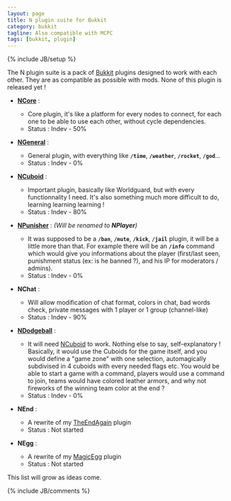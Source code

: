 ```yaml
---
layout: page
title: N plugin suite for Bukkit
category: bukkit
tagline: Also compatible with MCPC
tags: [bukkit, plugin]
---
```

{% include JB/setup %}

The N plugin suite is a pack of [Bukkit][] plugins designed to work with each other. They are as compatible as possible with mods. None of this plugin is released yet !

* **[NCore][]** : 

    - Core plugin, it's like a platform for every nodes to connect, for each one to be able to use each other, without cycle dependencies.
    - Status : Indev - 50%

* **[NGeneral][]** : 

    - General plugin, with everything like **`/time`**, **`/weather`**, **`/rocket`**, **`/god`**...
    - Status : Indev - 0%

* **[NCuboid][]** : 

    - Important plugin, basically like Worldguard, but with every functionnality I need. It's also something much more difficult to do, learning learning learning !
    - Status : Indev - 80%

* **[NPunisher][]** : _(Will be renamed to **NPlayer**)_

    - It was supposed to be a **`/ban`**, **`/mute`**, **`/kick`**, **`/jail`** plugin, it will be a little more than that. For example there will be an **`/info`** command which would give you informations about the player (first/last seen, punishment status (ex: is he banned ?), and his IP for moderators / admins).
    - Status : Indev - 0%

* **NChat** : 

    - Will allow modification of chat format, colors in chat, bad words check, private messages with 1 player or 1 group (channel-like)
    - Status : Indev - 90%

* **[NDodgeball][]** : 

    - It will need [NCuboid][] to work. Nothing else to say, self-explanatory ! Basically, it would use the Cuboids for the game itself, and you would define a "game zone" with one selection, automagically subdivised in 4 cuboids with every needed flags etc. You would be able to start a game with a command, players would use a command to join, teams would have colored leather armors, and why not fireworks of the winning team color at the end ?
    - Status : Indev - 0%

* **NEnd** : 

    - A rewrite of my [TheEndAgain][] plugin
    - Status : Not started

* **NEgg** : 

    - A rewrite of my [MagicEgg][] plugin
    - Status : Not started

This list will grow as ideas come.


{% include JB/comments %}

<!--- Under this lines are links defined --->
[Bukkit]: http://bukkit.org "Bukkit Forums"

[NCore]: https://github.com/Ribesg/NCore "NCore plugin repository"
[NGeneral]: https://github.com/Ribesg/NGeneral "NGeneral plugin repository"
[NCuboid]: https://github.com/Ribesg/NCuboid "NCuboid plugin repository"
[NPunisher]: https://github.com/Ribesg/NPunisher "NPunisher plugin repository"
[NDodgeball]: https://github.com/Ribesg/NDodgeball "NDodgeball plugin repository"

[TheEndAgain]: http://dev.bukkit.org/server-mods/n3w_theendagain/ "TheEndAgain on BukkitDev"
[MagicEgg]: http://dev.bukkit.org/server-mods/magicegg/ "MagicEgg on BukkitDev"